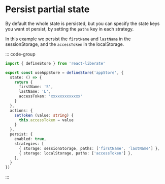 # Persist partial state

By default the whole state is persisted, but you can specify the state keys you want ot persist, by setting the `paths` key in each strategy.

In this example we persist the `firstName` and `lastName` in the sessionStorage, and the `accessToken` in the localStorage.

::: code-group

```ts [store.ts]
import { defineStore } from 'react-liberate'

export const useAppStore = defineStore('appStore', {
  state: () => {
    return {
      firstName: 'S',
      lastName: 'L',
      accessToken: 'xxxxxxxxxxxxx'
    }
  },
  actions: {
    setToken (value: string) {
      this.accessToken = value
    }
  },
  persist: {
    enabled: true,
    strategies: [
      { storage: sessionStorage, paths: ['firstName', 'lastName'] },
      { storage: localStorage, paths: ['accessToken'] },
    ],
  }
})
```
:::